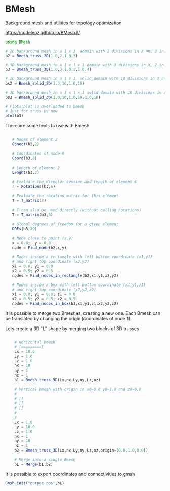 
# BMesh
Background mesh and utilities for topology optimization

https://codelenz.github.io/BMesh.jl/

```julia
using BMesh

# 2D background mesh in a 1 x 1  domain with 2 divisions in X and 3 in Y
b2 = Bmesh_truss_2D(1.0,2,1.0,3)

# 3D background mesh in a 1 x 1 x 1 domain with 3 divisions in X, 2 in Y and 4 in Z
b3 = Bmesh_truss_3D(1.0,3,1.0,2,1.0,4)

# 2D background mesh in a 1 x 1  solid domain with 10 divisions in X and 10 in Y
bs2 = Bmesh_solid_2D(1.0,10,1.0,10)

# 3D background mesh in a 1 x 1 x 1 solid domain with 10 divisions in each direction
bs3 = Bmesh_solid_3D(1.0,10,1.0,10,1.0,10)

# Plots:plot is overloaded to bmesh
# Just for truss by now
plot(b3)

```
There are some tools to use with Bmesh


```julia 
   
   # Nodes of element 2
   Conect(b2,2)
  
   # Coordinates of node 6
   Coord(b3,6)
   
   # Length of element 2
   Lenght(b3,2)
   
   # Evaluate the director cossine and Length of element 6
   r = Rotations(b3,6)
   
   # Evaluate the rotation matrix for this element
   T = T_matrix(r)
   
   # T can also be used directly (without calling Rotations)
   T = T_matrix(b3,6)
   
   # Global degrees of freedom for a given element
   DOFs(b3,20)
   
   # Node close to point (x,y)
   x = 0.0;  y = 0.0
   node = Find_node(b2,x,y)

   # Nodes inside a rectangle with left bottom coordinate (x1,y1) 
   # and right top coordinate (x2,y2)
   x1 = 0.0; y1 = 0.0
   x2 = 0.5; y2 = 0.5
   nodes = Find_nodes_in_rectangle(b2,x1,y1,x2,y2)

   # Nodes inside a box with left bottom coordinate (x1,y1,z1) 
   # and right top coordinate (x2,y2,z2)
   x1 = 0.0; y1 = 0.0; z1 = 0.0
   x2 = 0.5; y2 = 0.5; z2 = 0.5
   nodes = Find_nodes_in_box(b3,x1,y1,z1,x2,y2,z2)

```

It is possible to merge two Bmeshes, creating a new one. Each Bmesh
can be translated by changing the origin (coordinates of node 1).

Lets create a 3D "L" shape by merging two blocks of 3D trusses

```julia

    # Horizontal bmesh 
    # [=========]
    Lx = 10.0
    Ly = 1.0
    Lz = 1.0
    nx = 10
    ny = 1
    nz = 1
    b1 = Bmesh_truss_3D(Lx,nx,Ly,ny,Lz,nz)
    
    # Vertical bmesh with origin in x0=0.0 y0=1.0 and z0=0.0
    #
    # []
    # [] 
    # [] 
    #
    #
    Lx = 1.0
    Ly = 10.0
    Lz = 1.0
    nx = 1
    ny = 10
    nz = 1
    b2 = Bmesh_truss_3D(Lx,nx,Ly,ny,Lz,nz,origin=(0.0,1.0,0.0))

    # Merge into a single Bmesh
    bL = Merge(b1,b2)

```
It is possible to export coordinates and connectivities to gmsh 
```julia
Gmsh_init("output.pos",bL)
```